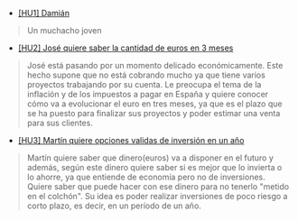 * [[HU1] Damián ](https://github.com/ignaciotitos/IV---HealthForAll/issues/5)
> Un muchacho joven

* [[HU2] José quiere saber la cantidad de euros en 3 meses](https://github.com/ignaciotitos/IV---HealthForAll/issues/6)
> José está pasando por un momento delicado económicamente. Este hecho supone que no está cobrando mucho ya que tiene varios proyectos trabajando por su cuenta. Le preocupa el tema de la inflación y de los impuestos a pagar en España y quiere conocer cómo va a evolucionar el euro en tres meses, ya que es el plazo que se ha puesto para finalizar sus proyectos y poder estimar una venta para sus clientes.

* [[HU3] Martín quiere opciones validas de inversión en un año](https://github.com/ignaciotitos/IV---HealthForAll/issues/7)
> Martín quiere saber que dinero(euros) va a disponer en el futuro y además, según este dinero quiere saber si es mejor que lo invierta o lo ahorre, ya que entiende de economía pero no de inversiones. Quiere saber que puede hacer con ese dinero para no tenerlo "metido en el colchón". Su idea es poder realizar inversiones de poco riesgo a corto plazo, es decir, en un período de un año.
